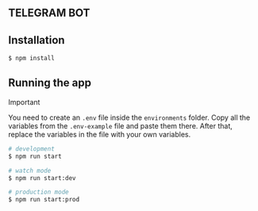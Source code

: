 ## TELEGRAM BOT


## Installation

```bash
$ npm install
```

## Running the app

> [!IMPORTANT]
> 
> You need to create an `.env` file inside the `environments` folder. Copy all the variables from the `.env-example` file and paste them there. After that, replace the variables in the file with your own variables.



```bash
# development
$ npm run start

# watch mode
$ npm run start:dev

# production mode
$ npm run start:prod
```
